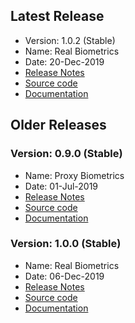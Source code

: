## Latest Release
- Version: 1.0.2 (Stable)
- Name:  Real Biometrics
- Date:  20-Dec-2019
- [Release Notes](Release-Notes---1.0.2)
- [Source code](https://github.com/mosip/mosip-platform)
- [Documentation](Release-Notes---1.0.2#documentation-)


## Older Releases
### Version: 0.9.0 (Stable)
- Name:  Proxy Biometrics
- Date:  01-Jul-2019
- [Release Notes](Release-Notes---0.9.0)
- [Source code](https://github.com/mosip/mosip-platform)
- [Documentation](Release-Notes---0.9.0#documentation-)


### Version: 1.0.0 (Stable)
- Name:  Real Biometrics
- Date:  06-Dec-2019
- [Release Notes](Release-Notes---1.0.0)
- [Source code](https://github.com/mosip/mosip-platform)
- [Documentation](Release-Notes---0.10.4#documentation-)
